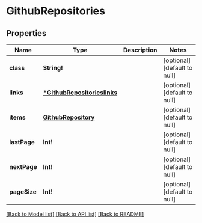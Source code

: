 # GithubRepositories

## Properties
Name | Type | Description | Notes
------------ | ------------- | ------------- | -------------
**class** | **String!** |  | [optional] [default to null]
**links** | [***GithubRepositorieslinks**](GithubRepositorieslinks.md) |  | [optional] [default to null]
**items** | [**GithubRepository**](GithubRepository.md) |  | [optional] [default to null]
**lastPage** | **Int!** |  | [optional] [default to null]
**nextPage** | **Int!** |  | [optional] [default to null]
**pageSize** | **Int!** |  | [optional] [default to null]

[[Back to Model list]](../README.md#documentation-for-models) [[Back to API list]](../README.md#documentation-for-api-endpoints) [[Back to README]](../README.md)


